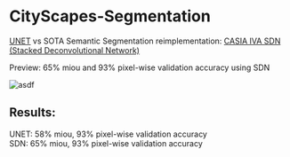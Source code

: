 # CityScapes-Segmentation
[UNET](https://arxiv.org/abs/1505.04597) vs SOTA Semantic Segmentation reimplementation: [CASIA IVA SDN (Stacked Deconvolutional Network)](https://arxiv.org/abs/1708.04943v1)

Preview: 65% miou and 93% pixel-wise validation accuracy using SDN

![asdf](https://media.giphy.com/media/v1.Y2lkPTc5MGI3NjExZm10YmEwODdwczh3cG5sdnVxMzBzbTQ0a3RoOHBhMnVoc3Z0dWhxNiZlcD12MV9pbnRlcm5hbF9naWZfYnlfaWQmY3Q9Zw/rFOAbC0ktXGuMT7E0i/giphy-downsized-large.gif)

## Results:
UNET: 58% miou, 93% pixel-wise validation accuracy \
SDN: 65% miou, 93% pixel-wise validation accuracy
